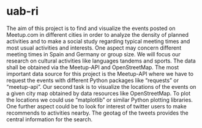 # uab-ri


The aim of this project is to find and visualize the events posted on Meetup.com in different cities in order to analyze
the density of planned activities and to make a social study regarding typical meeting times and most usual activities
and interests. One aspect may concern different meeting times in Spain and Germany or group size. We will focus our
research on cultural activities like languages tandems and sports. The data shall be obtained via the Meetup-API and
OpenStreetMap. The most important data source for this project is the Meetup-API where we have to request the events
with different Python packages like “requests” or “meetup-api”. Our second task is to visualize the locations of the
events on a given city map obtained by data resources like OpenStreetMap. To plot the locations we could use
“matplotlib” or similar Python plotting libraries.
One further aspect could be to look for interest of twitter users to make recommends to activities nearby. The geotag
of the tweets provides the central information for the search.